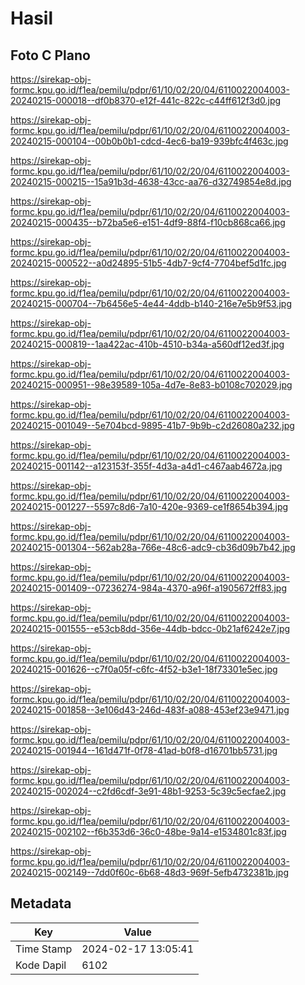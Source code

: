 # Hasil

## Foto C Plano

https://sirekap-obj-formc.kpu.go.id/f1ea/pemilu/pdpr/61/10/02/20/04/6110022004003-20240215-000018--df0b8370-e12f-441c-822c-c44ff612f3d0.jpg

https://sirekap-obj-formc.kpu.go.id/f1ea/pemilu/pdpr/61/10/02/20/04/6110022004003-20240215-000104--00b0b0b1-cdcd-4ec6-ba19-939bfc4f463c.jpg

https://sirekap-obj-formc.kpu.go.id/f1ea/pemilu/pdpr/61/10/02/20/04/6110022004003-20240215-000215--15a91b3d-4638-43cc-aa76-d32749854e8d.jpg

https://sirekap-obj-formc.kpu.go.id/f1ea/pemilu/pdpr/61/10/02/20/04/6110022004003-20240215-000435--b72ba5e6-e151-4df9-88f4-f10cb868ca66.jpg

https://sirekap-obj-formc.kpu.go.id/f1ea/pemilu/pdpr/61/10/02/20/04/6110022004003-20240215-000522--a0d24895-51b5-4db7-9cf4-7704bef5d1fc.jpg

https://sirekap-obj-formc.kpu.go.id/f1ea/pemilu/pdpr/61/10/02/20/04/6110022004003-20240215-000704--7b6456e5-4e44-4ddb-b140-216e7e5b9f53.jpg

https://sirekap-obj-formc.kpu.go.id/f1ea/pemilu/pdpr/61/10/02/20/04/6110022004003-20240215-000819--1aa422ac-410b-4510-b34a-a560df12ed3f.jpg

https://sirekap-obj-formc.kpu.go.id/f1ea/pemilu/pdpr/61/10/02/20/04/6110022004003-20240215-000951--98e39589-105a-4d7e-8e83-b0108c702029.jpg

https://sirekap-obj-formc.kpu.go.id/f1ea/pemilu/pdpr/61/10/02/20/04/6110022004003-20240215-001049--5e704bcd-9895-41b7-9b9b-c2d26080a232.jpg

https://sirekap-obj-formc.kpu.go.id/f1ea/pemilu/pdpr/61/10/02/20/04/6110022004003-20240215-001142--a123153f-355f-4d3a-a4d1-c467aab4672a.jpg

https://sirekap-obj-formc.kpu.go.id/f1ea/pemilu/pdpr/61/10/02/20/04/6110022004003-20240215-001227--5597c8d6-7a10-420e-9369-ce1f8654b394.jpg

https://sirekap-obj-formc.kpu.go.id/f1ea/pemilu/pdpr/61/10/02/20/04/6110022004003-20240215-001304--562ab28a-766e-48c6-adc9-cb36d09b7b42.jpg

https://sirekap-obj-formc.kpu.go.id/f1ea/pemilu/pdpr/61/10/02/20/04/6110022004003-20240215-001409--07236274-984a-4370-a96f-a1905672ff83.jpg

https://sirekap-obj-formc.kpu.go.id/f1ea/pemilu/pdpr/61/10/02/20/04/6110022004003-20240215-001555--e53cb8dd-356e-44db-bdcc-0b21af6242e7.jpg

https://sirekap-obj-formc.kpu.go.id/f1ea/pemilu/pdpr/61/10/02/20/04/6110022004003-20240215-001626--c7f0a05f-c6fc-4f52-b3e1-18f73301e5ec.jpg

https://sirekap-obj-formc.kpu.go.id/f1ea/pemilu/pdpr/61/10/02/20/04/6110022004003-20240215-001858--3e106d43-246d-483f-a088-453ef23e9471.jpg

https://sirekap-obj-formc.kpu.go.id/f1ea/pemilu/pdpr/61/10/02/20/04/6110022004003-20240215-001944--161d471f-0f78-41ad-b0f8-d16701bb5731.jpg

https://sirekap-obj-formc.kpu.go.id/f1ea/pemilu/pdpr/61/10/02/20/04/6110022004003-20240215-002024--c2fd6cdf-3e91-48b1-9253-5c39c5ecfae2.jpg

https://sirekap-obj-formc.kpu.go.id/f1ea/pemilu/pdpr/61/10/02/20/04/6110022004003-20240215-002102--f6b353d6-36c0-48be-9a14-e1534801c83f.jpg

https://sirekap-obj-formc.kpu.go.id/f1ea/pemilu/pdpr/61/10/02/20/04/6110022004003-20240215-002149--7dd0f60c-6b68-48d3-969f-5efb4732381b.jpg


## Metadata

| Key        | Value               |
| ---------- | ------------------- |
| Time Stamp | 2024-02-17 13:05:41 |
| Kode Dapil | 6102                |



